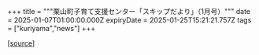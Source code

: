 +++
title = """栗山町子育て支援センター「スキップだより」（1月号）"""
date = 2025-01-07T01:00:00.000Z
expiryDate = 2025-01-25T15:21:21.757Z
tags = ["kuriyama","news"]
+++


[[source]](https://www.town.kuriyama.hokkaido.jp/soshiki/39/27865.html)
